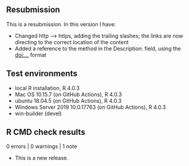 ## Resubmission

This is a resubmission. In this version I have:

* Changed http --> https, adding the trailing slashes; the links are now directing to the 
correct location of the content
* Added a reference to the method in the Description: field, using the <doi:...> format 

## Test environments

* local R installation, R 4.0.3
* Mac OS 10.15.7 (on GitHub Actions), R 4.0.3
* ubuntu 18.04.5 (on GitHub Actions), R 4.0.3
* Windows Server 2019 10.0.17763 (on GitHub Actions), R 4.0.3
* win-builder (devel)

## R CMD check results

0 errors | 0 warnings | 1 note

* This is a new release.
